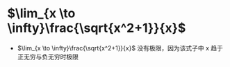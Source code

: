 # $\lim_{x \to \infty}\frac{\sqrt{x^2+1}}{x}$
-  $\lim_{x \to \infty}\frac{\sqrt{x^2+1}}{x}$ 没有极限，因为该式子中 x 趋于正无穷与负无穷时极限
